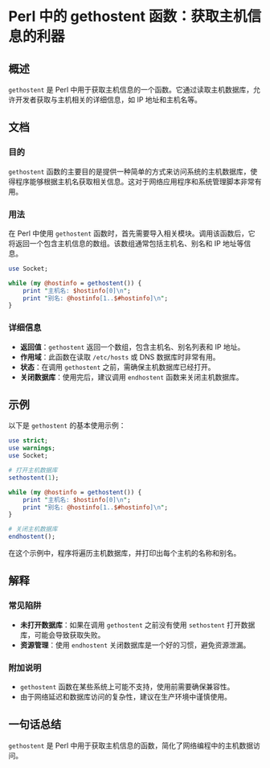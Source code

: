 <!--
Meta Description: # Perl 中的 gethostent 函数：获取主机信息的利器 ## 概述 `gethostent` 是 Perl 中用于获取主机信息的一个函数。它通过读取主机数据库，允许开发者获取与主机相关的详细信息，如 IP 地址和主机名等。 ## 文档 ### 目的 `gethostent` 函数的主要目...
Meta Keywords: gethostent, hostinfo, perl, use, print
-->

# Perl 中的 gethostent 函数：获取主机信息的利器

## 概述
`gethostent` 是 Perl 中用于获取主机信息的一个函数。它通过读取主机数据库，允许开发者获取与主机相关的详细信息，如 IP 地址和主机名等。

## 文档
### 目的
`gethostent` 函数的主要目的是提供一种简单的方式来访问系统的主机数据库，使得程序能够根据主机名获取相关信息。这对于网络应用程序和系统管理脚本非常有用。

### 用法
在 Perl 中使用 `gethostent` 函数时，首先需要导入相关模块。调用该函数后，它将返回一个包含主机信息的数组。该数组通常包括主机名、别名和 IP 地址等信息。

```perl
use Socket;

while (my @hostinfo = gethostent()) {
    print "主机名: $hostinfo[0]\n";
    print "别名: @hostinfo[1..$#hostinfo]\n";
}
```

### 详细信息
- **返回值**：`gethostent` 返回一个数组，包含主机名、别名列表和 IP 地址。
- **作用域**：此函数在读取 `/etc/hosts` 或 DNS 数据库时非常有用。
- **状态**：在调用 `gethostent` 之前，需确保主机数据库已经打开。
- **关闭数据库**：使用完后，建议调用 `endhostent` 函数来关闭主机数据库。

## 示例
以下是 `gethostent` 的基本使用示例：

```perl
use strict;
use warnings;
use Socket;

# 打开主机数据库
sethostent(1);

while (my @hostinfo = gethostent()) {
    print "主机名: $hostinfo[0]\n";
    print "别名: @hostinfo[1..$#hostinfo]\n";
}

# 关闭主机数据库
endhostent();
```

在这个示例中，程序将遍历主机数据库，并打印出每个主机的名称和别名。

## 解释
### 常见陷阱
- **未打开数据库**：如果在调用 `gethostent` 之前没有使用 `sethostent` 打开数据库，可能会导致获取失败。
- **资源管理**：使用 `endhostent` 关闭数据库是一个好的习惯，避免资源泄漏。

### 附加说明
- `gethostent` 函数在某些系统上可能不支持，使用前需要确保兼容性。
- 由于网络延迟和数据库访问的复杂性，建议在生产环境中谨慎使用。

## 一句话总结
`gethostent` 是 Perl 中用于获取主机信息的函数，简化了网络编程中的主机数据访问。